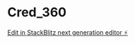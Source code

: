 # Cred_360

[Edit in StackBlitz next generation editor ⚡️](https://stackblitz.com/~/github.com/CreditariaUC/Cred_360)